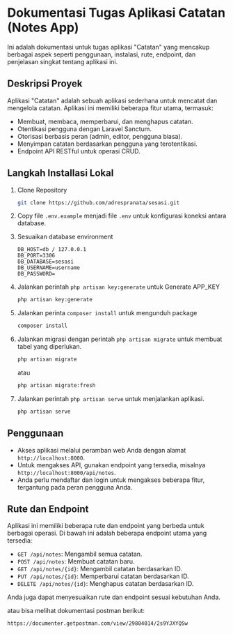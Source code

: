 # Dokumentasi Tugas Aplikasi Catatan (Notes App)

Ini adalah dokumentasi untuk tugas aplikasi "Catatan" yang mencakup berbagai aspek seperti penggunaan, instalasi, rute, endpoint, dan penjelasan singkat tentang aplikasi ini.

## Deskripsi Proyek

Aplikasi "Catatan" adalah sebuah aplikasi sederhana untuk mencatat dan mengelola catatan. Aplikasi ini memiliki beberapa fitur utama, termasuk:
- Membuat, membaca, memperbarui, dan menghapus catatan.
- Otentikasi pengguna dengan Laravel Sanctum.
- Otorisasi berbasis peran (admin, editor, pengguna biasa).
- Menyimpan catatan berdasarkan pengguna yang terotentikasi.
- Endpoint API RESTful untuk operasi CRUD.


## Langkah Installasi Lokal

1. Clone Repository
    ```bash
    git clone https://github.com/adrespranata/sesasi.git
    ```
2. Copy file `.env.example` menjadi file `.env` untuk konfigurasi koneksi antara database.

3. Sesuaikan database environment
    ```
    DB_HOST=db / 127.0.0.1
    DB_PORT=3306
    DB_DATABASE=sesasi
    DB_USERNAME=username
    DB_PASSWORD=
    ```
4. Jalankan perintah `php artisan key:generate` untuk Generate APP_KEY
    ```bash
    php artisan key:generate
    ```
5. Jalankan perinta `composer install` untuk mengunduh package
    ```bash
    composer install
    ```
6. Jalankan migrasi dengan perintah `php artisan migrate` untuk membuat tabel yang diperlukan.
    ```bash
    php artisan migrate
    ```
    atau
    ```bash
    php artisan migrate:fresh
    ```
7. Jalankan perintah `php artisan serve` untuk menjalankan aplikasi.
    ```bash
    php artisan serve
    ```

## Penggunaan

- Akses aplikasi melalui peramban web Anda dengan alamat `http://localhost:8000`.
- Untuk mengakses API, gunakan endpoint yang tersedia, misalnya `http://localhost:8000/api/notes`.
- Anda perlu mendaftar dan login untuk mengakses beberapa fitur, tergantung pada peran pengguna Anda.

## Rute dan Endpoint

Aplikasi ini memiliki beberapa rute dan endpoint yang berbeda untuk berbagai operasi. Di bawah ini adalah beberapa endpoint utama yang tersedia:

- `GET /api/notes`: Mengambil semua catatan.
- `POST /api/notes`: Membuat catatan baru.
- `GET /api/notes/{id}`: Mengambil catatan berdasarkan ID.
- `PUT /api/notes/{id}`: Memperbarui catatan berdasarkan ID.
- `DELETE /api/notes/{id}`: Menghapus catatan berdasarkan ID.

Anda juga dapat menyesuaikan rute dan endpoint sesuai kebutuhan Anda.

atau bisa melihat dokumentasi postman berikut:

`https://documenter.getpostman.com/view/29804014/2s9YJXYQSw`

